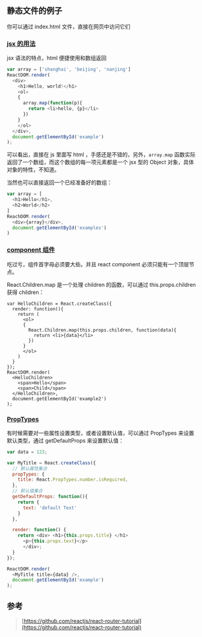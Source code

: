 ## 静态文件的例子

你可以通过 index.html 文件，直接在网页中访问它们

### [jsx 的用法](https://songjinzhong.github.io/react-learning/4-static/jsx)

jsx 语法的特点，html 便捷使用和数组返回

```javascript
var array = ['shanghai', 'beijing', 'nanjing']
ReactDOM.render(
  <div>
    <h1>Hello, world!</h1>
    <ol>
    {
      array.map(function(p){
        return <li>hello, {p}</li>
      })
    }
    </ol>
  </div>,
  document.getElementById('example')
);
```

可以看出，直接在 js 里面写 html ，手感还是不错的，另外，`array.map` 函数实际返回了一个数组，而这个数组的每一项元素都是一个 jsx 型的 Object 对象，具体对象的特性，不知道。

当然也可以直接返回一个已经准备好的数组：

```javascript
var array = [
  <h1>Hello</h1>,
  <h2>World</h2>
]
ReachDOM.render(
  <div>{array}</div>,
  document.getElementById('examples')
)
```

### [component 组件](https://songjinzhong.github.io/react-learning/4-static/component)

吃过亏，组件首字母必须要大些。并且 react component 必须只能有一个顶层节点。

React.Children.map 是一个处理 children 的函数，可以通过 this.props.children 获得 children：

```
var HelloChildren = React.createClass({
  render: function(){
    return (
      <ol>
      {
        React.Children.map(this.props.children, function(data){
          return <li>{data}</li>
        })
      }
      </ol>
    )
  }
});
ReactDOM.render(
  <HelloChildren>
    <span>Hello</span>
    <span>Child</span>
  </HelloChildren>,
  document.getElementById('example2')
);
```

### [PropTypes](https://songjinzhong.github.io/react-learning/4-static/PropTypes)

有时候需要对一些属性设置类型，或者设置默认值，可以通过 PropTypes 来设置默认类型，通过 getDefaultProps 来设置默认值：

```javascript
var data = 123;

var MyTitle = React.createClass({
  // 默认属性集合
  propTypes: {
    title: React.PropTypes.number.isRequired,
  },
  // 默认值集合
  getDefaultProps: function(){
    return {
      text: 'default Text'
    }
  },

  render: function() {
    return <div> <h1>{this.props.title} </h1>
      <p>{this.props.text}</p>
      </div>;
  }
});

ReactDOM.render(
  <MyTitle title={data} />,
  document.getElementById('example')
);
```

## 参考

>[https://github.com/reactjs/react-router-tutorial](https://github.com/reactjs/react-router-tutorial)